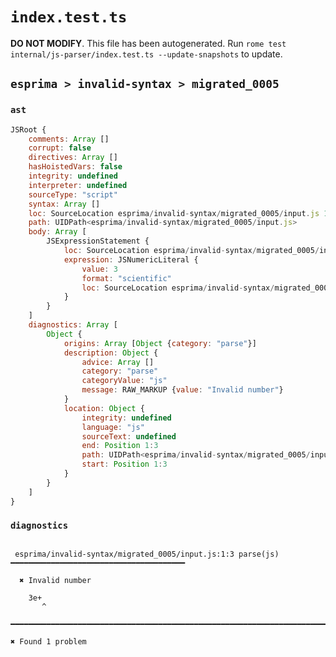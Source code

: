 # `index.test.ts`

**DO NOT MODIFY**. This file has been autogenerated. Run `rome test internal/js-parser/index.test.ts --update-snapshots` to update.

## `esprima > invalid-syntax > migrated_0005`

### `ast`

```javascript
JSRoot {
	comments: Array []
	corrupt: false
	directives: Array []
	hasHoistedVars: false
	integrity: undefined
	interpreter: undefined
	sourceType: "script"
	syntax: Array []
	loc: SourceLocation esprima/invalid-syntax/migrated_0005/input.js 1:0-2:0
	path: UIDPath<esprima/invalid-syntax/migrated_0005/input.js>
	body: Array [
		JSExpressionStatement {
			loc: SourceLocation esprima/invalid-syntax/migrated_0005/input.js 1:0-1:3
			expression: JSNumericLiteral {
				value: 3
				format: "scientific"
				loc: SourceLocation esprima/invalid-syntax/migrated_0005/input.js 1:0-1:3
			}
		}
	]
	diagnostics: Array [
		Object {
			origins: Array [Object {category: "parse"}]
			description: Object {
				advice: Array []
				category: "parse"
				categoryValue: "js"
				message: RAW_MARKUP {value: "Invalid number"}
			}
			location: Object {
				integrity: undefined
				language: "js"
				sourceText: undefined
				end: Position 1:3
				path: UIDPath<esprima/invalid-syntax/migrated_0005/input.js>
				start: Position 1:3
			}
		}
	]
}
```

### `diagnostics`

```

 esprima/invalid-syntax/migrated_0005/input.js:1:3 parse(js) ━━━━━━━━━━━━━━━━━━━━━━━━━━━━━━━━━━━━━━━

  ✖ Invalid number

    3e+
       ^

━━━━━━━━━━━━━━━━━━━━━━━━━━━━━━━━━━━━━━━━━━━━━━━━━━━━━━━━━━━━━━━━━━━━━━━━━━━━━━━━━━━━━━━━━━━━━━━━━━━━

✖ Found 1 problem

```
